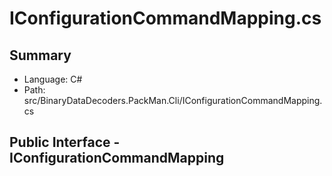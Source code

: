 ﻿# IConfigurationCommandMapping.cs

## Summary

* Language: C#
* Path: src/BinaryDataDecoders.PackMan.Cli/IConfigurationCommandMapping.cs

## Public Interface - IConfigurationCommandMapping

